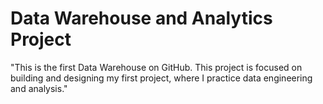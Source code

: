 # Data Warehouse and Analytics Project

"This is the first Data Warehouse on GitHub. This project is focused on building and designing my first project, where I practice data engineering and analysis."
